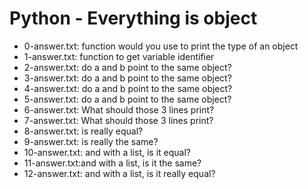 # Python - Everything is object
* 0-answer.txt: function would you use to print the type of an object
* 1-answer.txt: function to get variable identifier
* 2-answer.txt: do a and b point to the same object?
* 3-answer.txt: do a and b point to the same object?
* 4-answer.txt: do a and b point to the same object?
* 5-answer.txt: do a and b point to the same object?
* 6-answer.txt: What should those 3 lines print?
* 7-answer.txt: What should those 3 lines print?
* 8-answer.txt: is really equal?
* 9-answer.txt: is really the same?
* 10-answer.txt: and with a list, is it equal?
* 11-answer.txt:and with a list, is it the same?
* 12-answer.txt: and with a list, is it really equal?
